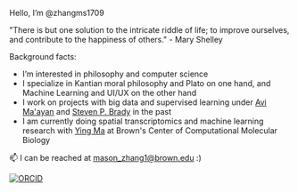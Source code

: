 Hello, I’m @zhangms1709

"There is but one solution to the intricate riddle of life; to improve ourselves, and contribute to the happiness of others." - Mary Shelley

Background facts:
- I’m interested in philosophy and computer science
- I specialize in Kantian moral philosophy and Plato on one hand, and Machine Learning and UI/UX on the other hand
- I work on projects with big data and supervised learning under [Avi Ma'ayan](https://labs.icahn.mssm.edu/maayanlab/) and [Steven P. Brady](http://bradylab.weebly.com/) in the past
- I am currently doing spatial transcriptomics and machine learning research with [Ying Ma](https://yingma0107.github.io/) at Brown's Center of Computational Molecular Biology

📫 I can be reached at mason_zhang1@brown.edu :)

<!--![visitors](https://vbr.wocr.tk/badge?page_id=zhangms1709.zhangms1709&color=00cf00)-->

[![ORCID](https://img.shields.io/badge/ORCID-0000--0001--9056--9193-blue?style=flat-square&logo=orcid&logoColor=white)](https://orcid.org/0000-0001-9056-9193)
